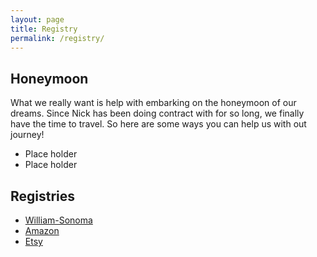 ```yaml
---
layout: page
title: Registry
permalink: /registry/
---
```

## Honeymoon
What we really want is help with embarking on the honeymoon of our dreams. Since Nick has been doing contract with for so long, we finally have the time to travel. So here are some ways you can help us with out journey!

* Place holder
* Place holder

## Registries

* [William-Sonoma](https://www.williams-sonoma.com/registry/bp5ql5sqjs/registry-list.html)
* [Amazon](https://www.amazon.com/wedding/nick-iriarte-safiya-bal-nevada-city-may-2020/registry/1Y4QDIE34S5QS)
* [Etsy](https://www.etsy.com/registry/MjA3MDM1MTB8MTI5OTU3OTQ/)
